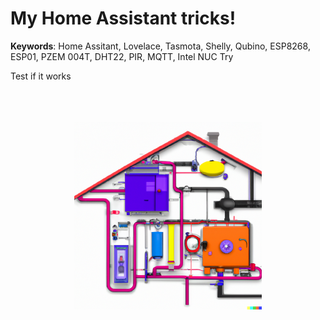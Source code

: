# My Home Assistant tricks!
**Keywords**: Home Assitant, Lovelace, Tasmota, Shelly, Qubino, ESP8268, ESP01, PZEM 004T, DHT22, PIR, MQTT, Intel NUC
Try

Test if it works


<p style="margin-left: auto; margin-right: auto;width: 300px">
    <br><br><br>
    <img src="Images/DALL-E-2023-03-15 12.11.03.png">
</p>
